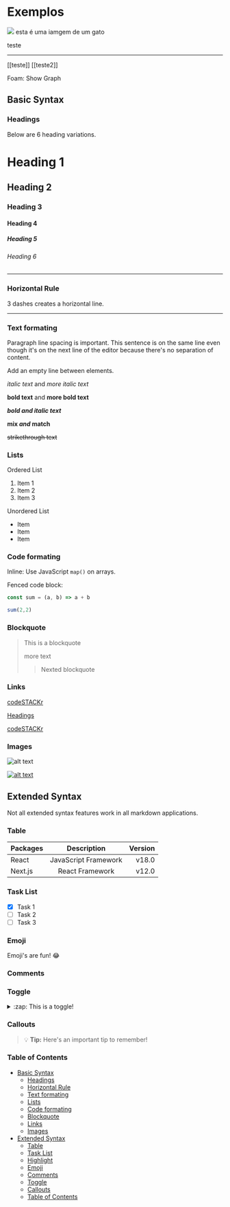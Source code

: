 # Exemplos

![](/assets/images/cat.jpg)
esta é uma iamgem de um gato

teste

--- 

[[teste]]
[[teste2]]

Foam: Show Graph

## Basic Syntax

### Headings

Below are 6 heading variations. 

# Heading 1

## Heading 2

### Heading 3

#### Heading 4

##### Heading 5

###### Heading 6

---

### Horizontal Rule

3 dashes creates a horizontal line.

---

### Text formating

Paragraph line spacing is important.
This sentence is on the same line even though it's on the next line of the editor because there's no separation of content.

Add an empty line between elements.

*italic text* and _more italic text_

**bold text** and __more bold text__

***bold and italic text***

**mix *and* match**

~~strikethrough text~~

### Lists

Ordered List

1. Item 1
1. Item 2
1. Item 3

Unordered List

- Item
- Item
- Item

### Code formating

Inline: Use JavaScript `map()` on arrays. 

Fenced code block:

```js
const sum = (a, b) => a + b

sum(2,2)
```

### Blockquote

> This is a blockquote
> 
> more text
> 
> > Nexted blockquote

### Links

[codeSTACKr](https://youtube.com/codeSTACKr 'codeSTACKr YouTube')

[Headings](#headings)

[codeSTACKr][cs]

[cs]: https://youtube.com/codeSTACKr 'codeSTACKr YouTube'

### Images

![alt text](/codecat.png)

[![alt text](/codecat.png)](https://codecats.xyz)

## Extended Syntax

Not all extended syntax features work in all markdown applications. 

### Table

| Packages | Description          | Version |
| :---     |    :----:            |    ---: |
| React    | JavaScript Framework | v18.0   |
| Next.js  | React Framework      | v12.0   |

### Task List

- [x] Task 1
- [ ] Task 2
- [ ] Task 3

### Emoji

Emoji's are fun! :joy:

### Comments

[This is a hidden comment.]: # 

### Toggle

<details>
  <summary>:zap: This is a toggle!</summary>

  Contents of toggle.
</details>

### Callouts

> :bulb: **Tip:** Here's an important tip to remember!

### Table of Contents

- [Basic Syntax](#basic-syntax)
  - [Headings](#headings)
  - [Horizontal Rule](#horizontal-rule)
  - [Text formating](#text-formating)
  - [Lists](#lists)
  - [Code formating](#code-formating)
  - [Blockquote](#blockquote)
  - [Links](#links)
  - [Images](#images)
- [Extended Syntax](#extended-syntax)
  - [Table](#table)
  - [Task List](#task-list)
  - [Highlight](#highlight)
  - [Emoji](#emoji)
  - [Comments](#comments)
  - [Toggle](#toggle)
  - [Callouts](#callouts)
  - [Table of Contents](#table-of-contents)

